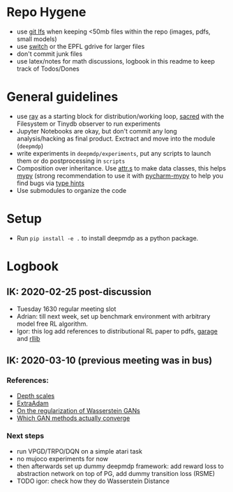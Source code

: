 # Repo Hygene

* use [git lfs](https://github.com/git-lfs/git-lfs/wiki/Installation) when keeping <50mb files within the repo (images, pdfs, small models)
* use [switch](https://drive.switch.ch/) or the EPFL gdrive for larger files
* don't commit junk files
* use latex/notes for math discussions, logbook in this readme to keep track of Todos/Dones

# General guidelines
* use [ray](https://ray.readthedocs.io/en/latest/rllib.html) as a starting block for distribution/working loop, [sacred](https://github.com/IDSIA/sacred) with the Filesystem or Tinydb observer to run experiments
* Jupyter Notebooks are okay, but don't commit any long analysis/hacking as final product. Exctract and move into the module (`deepmdp`)
* write experiments in `deepmdp/experiments`, put any scripts to launch them or do postprocessing in `scripts`
* Composition over inheritance. Use [attr.s](https://pypi.org/project/attrs/) to make data classes, this helps [mypy](http://mypy-lang.org/) (strong recommendation to use it with [pycharm-mypy](mcts_mri) to help you find bugs via [type hints](https://docs.python.org/3/library/typing.html)
* Use submodules to organize the code

# Setup
* Run `pip install -e .` to install deepmdp as a python package. 

# Logbook
## IK: 2020-02-25 post-discussion

- Tuesday 1630 regular meeting slot
- Adrian: till next week, set up benchmark environment with arbitrary model free RL algorithm.
- Igor: this log add references to distributional RL paper to pdfs, [garage](https://github.com/rlworkgroup/garage)  and [rllib](https://github.com/ray-project/ray/tree/master/rllib)

## IK: 2020-03-10 (previous meeting was in bus)

### References:
- [Depth scales](https://arxiv.org/abs/1611.01232)
- [ExtraAdam](https://arxiv.org/pdf/1802.10551.pdf)
- [On the regularization of Wasserstein GANs](https://arxiv.org/abs/1709.08894)
- [Which GAN methods actually converge](https://arxiv.org/pdf/1801.04406.pdf)

### Next steps

-  run VPGD/TRPO/DQN on a simple atari task
-  no mujoco experiments for now
-  then afterwards set up dummy deepmdp framework: add reward loss to abstraction network on top of PG, add dummy transition loss (RSME)
-  TODO igor: check how they do Wasserstein Distance

